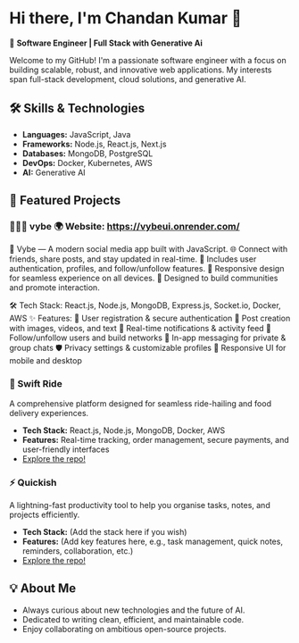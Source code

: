 # Hi there, I'm Chandan Kumar 👋

🚀 **Software Engineer | Full Stack with Generative Ai**

Welcome to my GitHub! I'm a passionate software engineer with a focus on building scalable, robust, and innovative web applications. My interests span full-stack development, cloud solutions, and generative AI.

## 🛠️ Skills & Technologies

- **Languages:** JavaScript, Java
- **Frameworks:** Node.js, React.js, Next.js
- **Databases:** MongoDB, PostgreSQL
- **DevOps:** Docker, Kubernetes, AWS
- **AI:** Generative AI

## 🌟 Featured Projects

### 🧑‍🤝‍🧑 vybe   🌍 Website: https://vybeui.onrender.com/

🚀 Vybe — A modern social media app built with JavaScript.
🌐 Connect with friends, share posts, and stay updated in real-time.
🔐 Includes user authentication, profiles, and follow/unfollow features.
📱 Responsive design for seamless experience on all devices.
💬 Designed to build communities and promote interaction.

🛠️ Tech Stack: React.js, Node.js, MongoDB, Express.js, Socket.io, Docker, AWS
✨ Features:
📝 User registration & secure authentication
📸 Post creation with images, videos, and text
🔔 Real-time notifications & activity feed
🤝 Follow/unfollow users and build networks
💬 In-app messaging for private & group chats
🛡️ Privacy settings & customizable profiles
📱 Responsive UI for mobile and desktop


### 🚗 Swift Ride
A comprehensive platform designed for seamless ride-hailing and food delivery experiences.  
- **Tech Stack:** React.js, Node.js, MongoDB, Docker, AWS  
- **Features:** Real-time tracking, order management, secure payments, and user-friendly interfaces  
- [Explore the repo!](https://github.com/ck96548/swift-ride)

### ⚡ Quickish
A lightning-fast productivity tool to help you organise tasks, notes, and projects efficiently.  
- **Tech Stack:** (Add the stack here if you wish)  
- **Features:** (Add key features here, e.g., task management, quick notes, reminders, collaboration, etc.)  
- [Explore the repo!](https://github.com/ck96548/quickish)

## 💡 About Me

- Always curious about new technologies and the future of AI.
- Dedicated to writing clean, efficient, and maintainable code.
- Enjoy collaborating on ambitious open-source projects.

<!--
## 🌐 Connect with Me
LinkedIn: https://www.linkedin.com/in/chandan-kumar101/

---

Thanks for visiting! Let’s build something amazing together.
